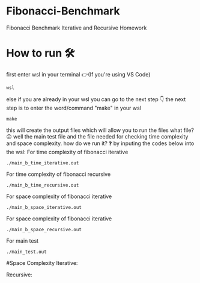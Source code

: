 # Fibonacci-Benchmark
Fibonacci Benchmark Iterative and Recursive Homework
# How to run 🛠️
first enter wsl in your terminal 👉(If you're using VS Code)
```
wsl
```
else if you are already in your wsl you can go to the next step
👇
the next step is to enter the word/command "make" in your wsl
```
make
```
this will create the output files which will allow you to run the files
what file? 😕
well the main test file and the file needed for checking time complexity and space complexity.
how do we run it? ❓
by inputing the codes below into the wsl:
For time complexity of fibonacci iterative
```
./main_b_time_iterative.out
```
For time complexity of fibonacci recursive
```
./main_b_time_recursive.out
```
For space complexity of fibonacci iterative
```
./main_b_space_iterative.out
```
For space complexity of fibonacci iterative
```
./main_b_space_recursive.out
```
For main test
```
./main_test.out
```
#Space Complexity
Iterative:

Recursive:
